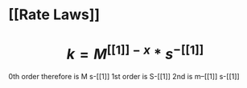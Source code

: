 # [[Rate Laws]]

# $$ k = M^{[[1]]-x}*s^{-[[1]]}$$
0th order therefore is M s-[[1]]
1st order is S-[[1]]
2nd is m–[[1]] s-[[1]]
